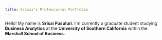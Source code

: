 ```yaml
---
title: Srisai's Professional Portfolio
---
```


Hello! My name is **Srisai Pusuluri**. I'm currently a graduate student studying **Business Analytics** at the **University of Southern California** within the **Marshall School of Business**.
